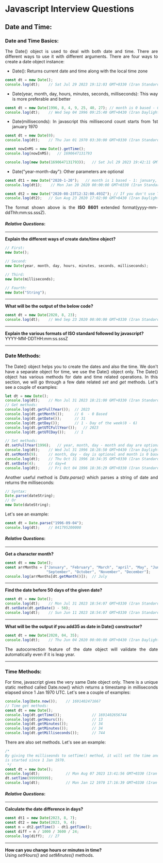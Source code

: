 # Javascript Interview Questions

<div style="text-align: justify">

## Date and Time:

### Date and Time Basics:

The Date() object is used to deal with both date and time. There are different ways to use it with different
arguments. There are four ways to create a date object instance:
* Date(): Returns current date and time along with the local time zone
```javascript
const dt = new Date();
console.log(dt);    // Sat Jul 29 2023 19:12:03 GMT+0330 (Iran Standard Time)
```
* Date(year, month, day, hours, minutes, seconds, milliseconds): This way is more preferable and better
```javascript
const dt = new Date(1996, 8, 4, 9, 25, 40, 27); // month is 0 based - 0: january, 11: december
console.log(dt);    // Wed Sep 04 1996 09:25:40 GMT+0430 (Iran Daylight Time)
```
* Date(milliseconds): In javascript this millisecond count starts from 1st january 1970
```javascript
const dt = new Date(0);
console.log(dt);    // Thu Jan 01 1970 03:30:00 GMT+0330 (Iran Standard Time)

const nowInMS = new Date().getTime();
console.log(nowInMS);   // 1690647131793

console.log(new Date(1690647131793));   // Sat Jul 29 2023 19:42:11 GMT+0330 (Iran Standard Time)
```
* Date("year-month-day"): Other parameters are optional
```javascript
const dt1 = new Date("2020-1-20");   // month is 1 based - 1: january, 12: december
console.log(dt1);    // Mon Jan 20 2020 00:00:00 GMT+0330 (Iran Standard Time)

const dt2 = new Date("2020-08-23T12:32:00.493Z"); // If you don't use T or Z the result may vary from browser to browser
console.log(dt2);   // Sun Aug 23 2020 17:02:00 GMT+0430 (Iran Daylight Time)
```
The format shown above is the **ISO 8601** extended format(yyyy-mm-ddThh:mm:ss.sssZ).

#### *Relative Questions*:

---

**Explain the different ways of create date/time object?**
```javascript
// First:
new Date();

// Second:
new Date(year, month, day, hours, minutes, seconds, milliseconds);

// Third:
new Date(milliseconds);

// Fourth:
new Date("String");
```

---

**What will be the output of the below code?**  
```javascript
const dt = new Date(2020, 8, 23);
console.log(dt);    // Wed Sep 23 2020 00:00:00 GMT+0330 (Iran Standard Time)
```

---

**Explain the various formats of ISO standard followed by javascript?**  
YYYY-MM-DDTHH:mm:ss.sssZ

---

### Date Methods:

The Date() object helps you to create the dates and also the time. We don't have a separate object for time,
we use the Date() object only. The Date() object has various methods for date and time related operations. In
this section, we will go through a few date related *set* and *get* methods. Let's see a couple of examples:
```javascript
let dt = new Date();
console.log(dt);    // Mon Jul 31 2023 18:21:00 GMT+0330 (Iran Standard Time)
// Get methods:
console.log(dt.getFullYear());  // 2023
console.log(dt.getMonth());     // 6  - 0 Based
console.log(dt.getDate());      // 31
console.log(dt.getDay());       // 1 - Day of the week(0 - 6)
console.log(dt.getUTCFullYear());   // 2023
console.log(dt.getUTCDay());    // 1

// Set methods:
dt.setFullYear(1996);   // year, month, day - month and day are optional
console.log(dt);    // Wed Jul 31 1996 18:28:50 GMT+0430 (Iran Daylight Time)
dt.setMonth(9);     // month, day - day is optional and month is 0 based
console.log(dt);    // Thu Oct 31 1996 18:34:35 GMT+0330 (Iran Standard Time)
dt.setDate(4);      // day=4
console.log(dt);    // Fri Oct 04 1996 18:36:29 GMT+0330 (Iran Standard Time)
``` 
Another useful method is *Date.parse()* which parses a string of date and returns the milliseconds:
```javascript
// Syntax:
Date.parse(dateString);
// Or
new Date(dateString);
```
Let's see an example:
```javascript
const dt = Date.parse("1996-09-04");
console.log(dt);    // 841795200000
```

#### *Relative Questions*:

---

**Get a character month?**  
```javascript
const dt = new Date();
const arrMonths = ["January", "February", "March", "april", "May", "June", "July", "August",
                   "September", "October", "November", "December"];
console.log(arrMonths[dt.getMonth()]);  // July
```

---

**Find the date before 50 days of the given date?**  
```javascript
const dt = new Date();
console.log(dt);    // Mon Jul 31 2023 18:54:07 GMT+0330 (Iran Standard Time)
dt.setDate(dt.getDate() - 50);
console.log(dt);    // Sun Jun 11 2023 18:54:07 GMT+0330 (Iran Standard Time)
```

---

**What will be the output if you add35 as date in Date() constructor?**  
```javascript
const dt = new Date(2020, 04, 35);
console.log(dt);    // Thu Jun 04 2020 00:00:00 GMT+0430 (Iran Daylight Time)
```
The autocorrection feature of the date object will validate the date automatically even if it is leap year.

---

### Time Methods:

For time, javascript gives the very same Date object only. There is a unique static method called Date.now()
which returns a timestamp in milliseconds elapsed since 1 Jan 1970 UTC. Let's see a couple of examples:
```javascript
console.log(Date.now());    // 1691402471667
// Time get methods:
const dt = new Date();
console.log(dt.getTime());              // 1691402656744
console.log(dt.getHours());             // 13
console.log(dt.getMinutes());           // 34
console.log(dt.getMinutes());           // 34
console.log(dt.getMilliseconds());      // 744
```
There are also set methods. Let's see an example:
```javascript
/*
By giving the milliseonds to setTime() method, it will set the time and the value
is started since 1 Jan 1970.
 */
const dt = new Date();
console.log(dt);            // Mon Aug 07 2023 13:41:56 GMT+0330 (Iran Standard Time)
dt.setTime(999999999);
console.log(dt);            // Mon Jan 12 1970 17:16:39 GMT+0330 (Iran Standard Time)
```

#### *Relative Questions*:

---

**Calculate the date difference in days?**  
```javascript
const dt1 = new Date(2023, 8, 7);
const dt2 = new Date(2023, 9, 4);
const n = dt2.getTime() - dt1.getTime();
const diff = n / 1000 / 3600 / 24;
console.log(diff);  // 27
```

---

**How can you change hours or minutes in time?**  
Using *setHours()* and *setMinutes()* methods.

</div>
